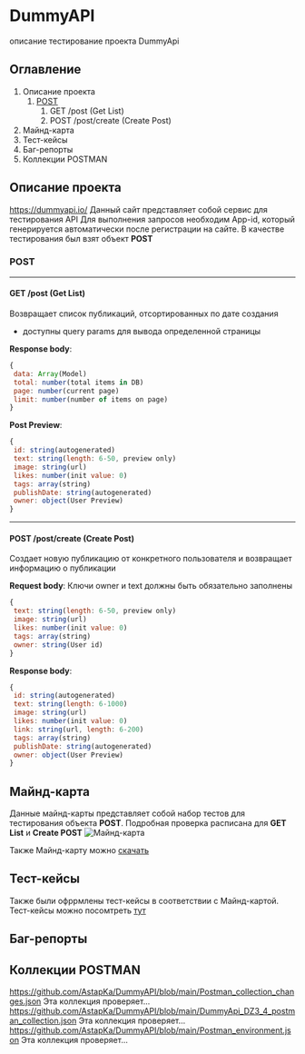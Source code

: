 # DummyAPI
описание тестирование проекта DummyApi
## Оглавление
1. Описание проекта
    1. [POST](#POST)
        1. GET /post (Get List)
        2. POST /post/create (Create Post)
2. Майнд-карта
3. Тест-кейсы
4. Баг-репорты
5. Коллекции POSTMAN

## Описание проекта
https://dummyapi.io/ Данный сайт представляет собой сервис для тестирования API 
Для выполнения запросов необходим App-id, который генерируется автоматически после регистрации на сайте.
В качестве тестирования был взят объект **POST**
### POST
___

#### GET /post (Get List)
Возвращает список публикаций, отсортированных по дате создания
- доступны query params для вывода определенной страницы

**Response body**: 
```js
{
 data: Array(Model)
 total: number(total items in DB)
 page: number(current page)
 limit: number(number of items on page)
}
```
**Post Preview**:
```js
{
 id: string(autogenerated)
 text: string(length: 6-50, preview only)
 image: string(url)
 likes: number(init value: 0)
 tags: array(string)
 publishDate: string(autogenerated)
 owner: object(User Preview)
}
```
___
#### POST /post/create (Create Post)
Создает новую публикацию от конкретного пользователя и возвращает информацию о публикации

**Request body**: 
Ключи owner и text должны быть обязательно заполнены
```js
{
 text: string(length: 6-50, preview only)
 image: string(url)
 likes: number(init value: 0)
 tags: array(string)
 owner: string(User id)
}
```
**Response body**: 
```js
{
 id: string(autogenerated)
 text: string(length: 6-1000)
 image: string(url)
 likes: number(init value: 0)
 link: string(url, length: 6-200)
 tags: array(string)
 publishDate: string(autogenerated)
 owner: object(User Preview)
}
```

## Майнд-карта
Данные майнд-карты представляет собой набор тестов для тестирования объекта **POST**. Подробная проверка расписана для **GET List** и **Create POST**
![Майнд-карта](https://drive.google.com/drive/folders/195EKk7y_6-1I25pvd-bN47urN4_KA5u8 "Майнд-карта")

Также Майнд-карту можно [скачать](https://github.com/AstapKa/DummyAPI/blob/main/DummyApi.xmind)

## Тест-кейсы

Также были офррмлены тест-кейсы в соответствии с Майнд-картой.
Тест-кейсы можно посомтреть [тут]()

## Баг-репорты

## Коллекции POSTMAN
https://github.com/AstapKa/DummyAPI/blob/main/Postman_collection_changes.json Эта коллекция проверяет...
https://github.com/AstapKa/DummyAPI/blob/main/DummyApi_DZ3_4_postman_collection.json Эта коллекция проверяет...
https://github.com/AstapKa/DummyAPI/blob/main/Postman_environment.json Эта коллекция проверяет...





